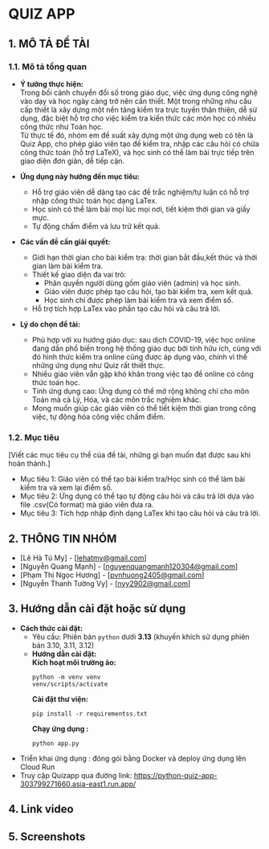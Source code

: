 #   QUIZ APP


## 1. MÔ TẢ ĐỀ TÀI

### 1.1. Mô tả tổng quan

- **Ý tưởng thực hiện:**  
  Trong bối cảnh chuyển đổi số trong giáo dục, việc ứng dụng công nghệ vào dạy và học ngày càng trở nên cần thiết. Một trong những nhu cầu cấp thiết là xây dựng một nền tảng kiểm tra trực tuyến thân thiện, dễ sử dụng, đặc biệt hỗ trợ cho việc kiểm tra kiến thức các môn học có nhiều công thức như Toán học.  
  Từ thực tế đó, nhóm em đề xuất xây dựng một ứng dụng web có tên là Quiz App, cho phép giáo viên tạo đề kiểm tra, nhập các câu hỏi có chứa công thức toán (hỗ trợ LaTeX), và học sinh có thể làm bài trực tiếp trên giao diện đơn giản, dễ tiếp cận.  

- **Ứng dụng này hướng đến mục tiêu:** 
    + Hỗ trợ giáo viên dễ dàng tạo các đề trắc nghiệm/tự luận có hỗ trợ nhập công thức toán học dạng LaTex.  
    + Học sinh có thể làm bài mọi lúc mọi nơi, tiết kiệm thời gian và giấy mực.  
    + Tự động chấm điểm và lưu trữ kết quả.
- **Các vấn đề cần giải quyết:**
    + Giới hạn thời gian cho bài kiểm tra: thời gian bắt đầu,kết thúc và thời gian làm bài kiểm tra.
    + Thiết kế giao diện đa vai trò:  
        * Phân quyền người dùng gồm giáo viên (admin) và học sinh.  
        * Giáo viên được phép tạo câu hỏi, tạo bài kiểm tra, xem kết quả.  
        * Học sinh chỉ được phép làm bài kiểm tra và xem điểm số.
    + Hỗ trợ tích hợp LaTex vào phần tạo câu hỏi và câu trả lời.
- **Lý do chọn đề tài:**
    + Phù hợp với xu hướng giáo dục: sau dịch COVID-19, việc học online đang dần phổ biến trong hệ thống giáo dục bởi tính hữu ích, cùng với đó hình thức kiểm tra online cũng được áp dụng vào, chính vì thế những ứng dụng như Quiz rất thiết thực.
    + Nhiều giáo viên vẫn gặp khó khăn trong việc tạo đề online có công thức toán học.
    + Tính ứng dụng cao: Ứng dụng có thể mở rộng không chỉ cho môn Toán mà cả Lý, Hóa, và các môn trắc nghiệm khác.
    + Mong muốn giúp các giáo viên có thể tiết kiệm thời gian trong công việc, tự động hóa công việc chấm điểm.
      
### 1.2. Mục tiêu
[Viết các mục tiêu cụ thể của đề tài, những gì bạn muốn đạt được sau khi hoàn thành.]
- Mục tiêu 1: Giáo viên có thể tạo bài kiểm tra/Học sinh có thể làm bài kiểm tra và xem lại điểm số.
- Mục tiêu 2: Ứng dụng có thể tạo tự động câu hỏi và câu trả lời dựa vào file .csv(Có format) mà giáo viên đưa ra.
- Mục tiêu 3: Tích hợp nhập định dạng LaTex khi tạo câu hỏi và câu trả lời.
  
## 2. THÔNG TIN NHÓM

- [Lê Hà Tú My] - [lehatmy@gmail.com]
- [Nguyễn Quang Mạnh] - [nguyenquangmanh120304@gmail.com]
- [Phạm Thị Ngọc Hương] - [pvnhuong2405@gmail.com]
- [Nguyễn Thanh Tường Vy] - [nvy2902@gmail.com]

## 3. Hướng dẫn cài đặt hoặc sử dụng

- **Cách thức cài đặt:**   
  + Yêu cầu: Phiên bản `python` dưới **3.13** (khuyến khích sử dụng phiên bản 3.10, 3.11, 3.12)  
  + **Hướng dẫn cài đặt:**    
    **Kích hoạt môi trường ảo:**
    ```
    python -m venv venv
    venv/scripts/activate
    ```
    **Cài đặt thư viện:**
    ```
    pip install -r requirementss.txt
    ```
    **Chạy ứng dụng :**
    ```
    python app.py
    ```

* Triển khai ứng dụng : đóng gói bằng Docker và deploy ứng dụng lên Cloud Run
* Truy cập Quizapp qua đường link: https://python-quiz-app-303799271660.asia-east1.run.app/ 

## 4. Link video

## 5. Screenshots
